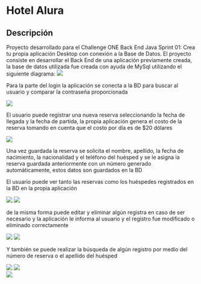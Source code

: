 # Hotel Alura
<h2>Descripción</h2>
Proyecto desarrollado para el Challenge ONE Back End Java Sprint 01: Crea tu propia aplicación Desktop con conexión a la Base de Datos. El proyecto consiste en desarrollar el Back End de una aplicación previamente creada, la base de datos utilizada fue creada con ayuda de MySql utilizando el siguiente diagrama:
<img src="https://github.com/DelianJ/hotelalura/assets/114271050/f803f792-bdf1-4324-baa0-5b5ce940e312"/>
<p>Para la parte del login la aplicación se conecta a la BD para buscar al usuario y comparar la contraseña proporcionada</p>
<img src="https://github.com/DelianJ/hotelalura/assets/114271050/5a99bff2-5b92-4750-ab9d-bd2c7f661328"/>
<p>El usuario puede registrar una nueva reserva seleccionando la fecha de llegada y la fecha de partida, la propia aplicación genera el costo de la reserva tomando en cuenta que el costo por día es de $20 dólares</p>
<img src="https://github.com/DelianJ/hotelalura/assets/114271050/733ddffa-4ab7-44c3-a29b-5a4304092d12"/>
<p>Una vez guardada la reserva se solicita el nombre, apellido, la fecha de nacimiento, la nacionalidad y el teléfono del huésped y se le asigna la reserva guardada anteriormente con un número generado automáticamente, estos datos son guardados en la BD</p>
<p>El usuario puede ver tanto las reservas como los huéspedes registrados en la BD en la propia aplicación</p>
<img src="https://github.com/DelianJ/hotelalura/assets/114271050/918569e9-5435-4fcc-b208-43e043c5933e"/>
<img src="https://github.com/DelianJ/hotelalura/assets/114271050/d00ae449-7b92-4bd4-bebb-5ae4fc921373"/>
<p>de la misma forma puede editar y eliminar algún registra en caso de ser necesario y la aplicación le informa al usuario y el registro fue modificado o eliminado correctamente</p>
<img src="https://github.com/DelianJ/hotelalura/assets/114271050/53427783-6b89-44ef-a3c1-a7479c85e9f5"/>
<img src="https://github.com/DelianJ/hotelalura/assets/114271050/77262e26-5cd6-4cbf-841d-f50f840959b7"/>
<p>Y también se puede realizar la búsqueda de algún registro por medio del número de reserva o el apellido del huésped</p>
<img src="https://github.com/DelianJ/hotelalura/assets/114271050/0af94d40-9806-4cc4-8c11-6f5b2ca49398"/>
<img src="https://github.com/DelianJ/hotelalura/assets/114271050/1891922a-6699-403c-ac4f-11bdd998c43b"/>
<br/>
<img src="https://github.com/DelianJ/hotelalura/assets/114271050/408e817d-a2dd-4e0f-9419-9b908687a9f8"/>
